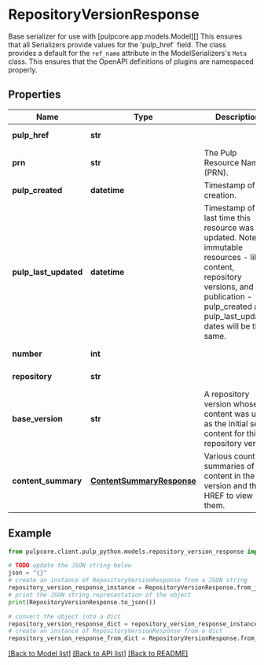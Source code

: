 # RepositoryVersionResponse

Base serializer for use with [pulpcore.app.models.Model][]  This ensures that all Serializers provide values for the 'pulp_href` field.  The class provides a default for the ``ref_name`` attribute in the ModelSerializers's ``Meta`` class. This ensures that the OpenAPI definitions of plugins are namespaced properly.

## Properties

Name | Type | Description | Notes
------------ | ------------- | ------------- | -------------
**pulp_href** | **str** |  | [optional] [readonly] 
**prn** | **str** | The Pulp Resource Name (PRN). | [optional] [readonly] 
**pulp_created** | **datetime** | Timestamp of creation. | [optional] [readonly] 
**pulp_last_updated** | **datetime** | Timestamp of the last time this resource was updated. Note: for immutable resources - like content, repository versions, and publication - pulp_created and pulp_last_updated dates will be the same. | [optional] [readonly] 
**number** | **int** |  | [optional] [readonly] 
**repository** | **str** |  | [optional] [readonly] 
**base_version** | **str** | A repository version whose content was used as the initial set of content for this repository version | [optional] 
**content_summary** | [**ContentSummaryResponse**](ContentSummaryResponse.md) | Various count summaries of the content in the version and the HREF to view them. | [optional] [readonly] 

## Example

```python
from pulpcore.client.pulp_python.models.repository_version_response import RepositoryVersionResponse

# TODO update the JSON string below
json = "{}"
# create an instance of RepositoryVersionResponse from a JSON string
repository_version_response_instance = RepositoryVersionResponse.from_json(json)
# print the JSON string representation of the object
print(RepositoryVersionResponse.to_json())

# convert the object into a dict
repository_version_response_dict = repository_version_response_instance.to_dict()
# create an instance of RepositoryVersionResponse from a dict
repository_version_response_from_dict = RepositoryVersionResponse.from_dict(repository_version_response_dict)
```
[[Back to Model list]](../README.md#documentation-for-models) [[Back to API list]](../README.md#documentation-for-api-endpoints) [[Back to README]](../README.md)


